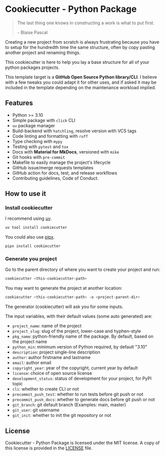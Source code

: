 # Cookiecutter - Python Package

> The last thing one knows in constructing a work is what to put first.
>
> \- Blaise Pascal

Creating a new project from scratch is always frustrating because you
have to setup for the hundredth time the same structure, often by copy
pasting another project and renaming things.

This cookiecutter is here to help you lay a base structure for all of your python
packages projects.

This template target is a **GitHub Open Source Python library/CLI**. I believe
with a few tweaks you could adapt it for other uses, and if asked it may be
included in the template depending on the maintenance workload implied.

## Features

- Python >= 3.10
- Simple package with `click` CLI
- `uv` package manager
- Build-backend with `hatchling`, resolve version with VCS tags
- Code linting and formatting with `ruff`
- Type checking with `mypy`
- Testing with `pytest` and `tox`
- Docs with **Material for MkDocs**, versioned with `mike`
- Git hooks with `pre-commit`
- Makefile to easily manage the project's lifecycle
- GitHub issue/merge requests templates
- GitHub action for docs, test, and release workflows
- Contributing guidelines, Code of Conduct.

## How to use it

### Install cookiecutter

I recommend using [uv](https://docs.astral.sh/uv/).

```bash
uv tool install cookiecutter
```

You could also use [pipx](https://pipx.pypa.io/).

```bash
pipx install cookiecutter
```

### Generate you project

Go to the parent directory of where you want to create your project and run:

```bash
cookiecutter <this-cookiecutter-path>
```

You may want to generate the project at another location:

```bash
cookiecutter <this-cookiecutter-path> -o <project-parent-dir>
```

The generator (cookiecutter) will ask you for some inputs.

The input variables, with their default values (some auto generated) are:

- `project_name`: name of the project
- `project_slug`: slug of the project, lower-case and hyphen-style
- `pkg_name`: python-friendly name of the package. By default, based on the project name
- `python_min`: minimum version of Python required, by default "3.10"
- `description`: project single-line description
- `author`: author firstname and lastname
- `email`: author email
- `copyright_year`: year of the copyright, current year by default
- `license`: choice of open source license
- `development_status`: status of development for your project, for PyPI topic
- `cli`: whether to create CLI or not
- `precommit_push_test`: whether to run tests before git push  or not
- `precommit_push_docs`: whether to generate docs before git push or not
- `git_branch`: git default branch (Examples: main, master)
- `git_user`: git username
- `git_init`: whether to init the git repository or not

## License

Cookiecutter - Python Package is licensed under the MIT license.
A copy of this license is provided in the [LICENSE](LICENSE) file.
